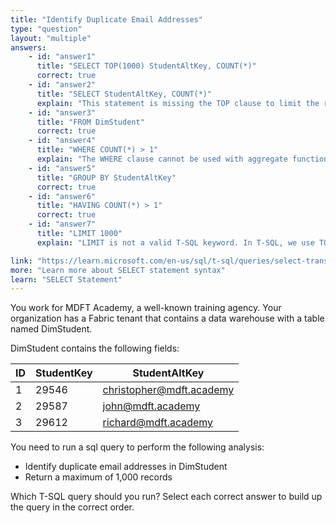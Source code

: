 ```yaml
---
title: "Identify Duplicate Email Addresses"
type: "question"
layout: "multiple"
answers:
    - id: "answer1"
      title: "SELECT TOP(1000) StudentAltKey, COUNT(*)"
      correct: true
    - id: "answer2"
      title: "SELECT StudentAltKey, COUNT(*)"
      explain: "This statement is missing the TOP clause to limit the results to 1,000 records as required by the question."
    - id: "answer3"
      title: "FROM DimStudent"
      correct: true
    - id: "answer4"
      title: "WHERE COUNT(*) > 1"
      explain: "The WHERE clause cannot be used with aggregate functions like COUNT(). The HAVING clause must be used instead to filter on aggregate results."
    - id: "answer5"
      title: "GROUP BY StudentAltKey"
      correct: true
    - id: "answer6"
      title: "HAVING COUNT(*) > 1"
      correct: true
    - id: "answer7"
      title: "LIMIT 1000"
      explain: "LIMIT is not a valid T-SQL keyword. In T-SQL, we use TOP to limit the number of rows returned."

link: "https://learn.microsoft.com/en-us/sql/t-sql/queries/select-transact-sql"
more: "Learn more about SELECT statement syntax"
learn: "SELECT Statement"
---
```


You work for MDFT Academy, a well-known training agency. Your organization has a Fabric tenant that contains a data warehouse with a table named DimStudent. 

DimStudent contains the following fields:

| ID  | StudentKey | StudentAltKey            |
|-----|------------|--------------------------|
| 1   | 29546      | christopher@mdft.academy |
| 2   | 29587      | john@mdft.academy       |
| 3   | 29612      | richard@mdft.academy     |

You need to run a sql query to perform the following analysis:

- Identify duplicate email addresses in DimStudent
- Return a maximum of 1,000 records

Which T-SQL query should you run? Select each correct answer to build up the query in the correct order. 